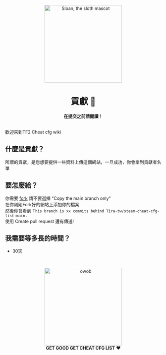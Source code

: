 <div align="center">
  <img alt="Sloan, the sloth mascot" width="250px" src="https://avatars.githubusercontent.com/u/64715639?v=4">
  <br>
  <h1>貢獻 📙</h1>
  <strong>在提交之前請閱讀！</strong>
</div>
<br>

歡迎來到TF2 Cheat cfg wiki

## 什麼是貢獻？

所謂的貢獻，是您想要提供一些資料上傳這個網站，一旦成功，你會拿到貢獻者名單


## 要怎麼給？

你需要 [fork](https://github.com/Tira-tw/cheat-cfg-list/fork) 請不要選擇 "Copy the main branch only"<br>在你剛剛Fork好的網站上添加你的檔案<br> 然後你會看到 T`his branch is xx commits behind Tira-tw/steam-cheat-cfg-list:main.`<br> 使用 Create pull request 還有傳送!


## 我需要等多長的時間？

- 30天
<br>

<p align="center">
  <img alt="owob" width="250px" src="https://avatars.githubusercontent.com/u/64715639?v=4">
  <br>
  <strong>GET GOOD GET CHEAT CFG LIST</strong> ❤️
</p>

